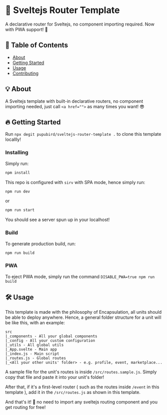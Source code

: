 # 🧭 Sveltejs Router Template

A declarative router for Sveltejs, no component importing required. Now with PWA support! 🥳

## 📃 Table of Contents

- [About](#about)
- [Getting Started](#getting_started)
- [Usage](#usage)
- [Contributing](../CONTRIBUTING.md)

## 💡 About <a name = "about"></a>

A Sveltejs template with built-in declarative routers, no component importing needed, just call `<a href="">` as many times you want! 😎

## 🔥 Getting Started <a name = "getting_started"></a>

Run `npx degit pupubird/sveltejs-router-template .` to clone this template locallly!

### Installing

Simply run:

```bash
npm install
```

This repo is configured with `sirv` with SPA mode, hence simply run:

```bash
npm run dev
```

or

```bash
npm run start
```

You should see a server spun up in your localhost!

### Build

To generate production build, run:

```bash
npm run build
```

### PWA

To eject PWA mode, simply run the command `DISABLE_PWA=true npm run build`

## 🛠 Usage <a name = "usage"></a>

This template is made with the philosophy of Encapsulation, all units should be able to deploy anywhere.
Hence, a general folder structure for a unit will be like this, with an example:

```folder
src
|_components - All your global components
|_config - All your custom configuration
|_utils - All global utils
|_App.svelte - Main app
|_index.js - Main script
|_routes.js - Global routes
|_<All your other units' folder> - e.g. profile, event, marketplace...
```

A sample file for the unit's routes is inside `/src/routes.sample.js`. Simply copy that file and paste it into your unit's folder!

After that, if it's a first-level router ( such as the routes inside `/event` in this template ), add it in the `/src/routes.js` as shown in this template.

And that's it! 🥳 no need to import any sveltejs routing component and you get routing for free!
